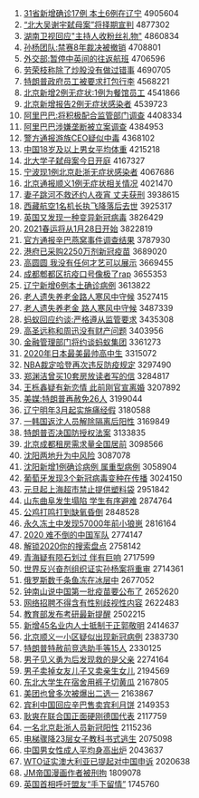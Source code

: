 1. [31省新增确诊17例 本土6例在辽宁](http://www.baidu.com/baidu?cl=3&tn=SE_baiduhomet8_jmjb7mjw&rsv_dl=fyb_top&fr=top1000&wd=31%CA%A1%D0%C2%D4%F6%C8%B7%D5%EF17%C0%FD%20%B1%BE%CD%C16%C0%FD%D4%DA%C1%C9%C4%FE) 4905604
1. [“北大吴谢宇弑母案”将择期宣判](http://www.baidu.com/baidu?cl=3&tn=SE_baiduhomet8_jmjb7mjw&rsv_dl=fyb_top&fr=top1000&wd=%A1%B0%B1%B1%B4%F3%CE%E2%D0%BB%D3%EE%DF%B1%C4%B8%B0%B8%A1%B1%BD%AB%D4%F1%C6%DA%D0%FB%C5%D0) 4877302
1. [湖南卫视回应"主持人收粉丝礼物"](http://www.baidu.com/baidu?cl=3&tn=SE_baiduhomet8_jmjb7mjw&rsv_dl=fyb_top&fr=top1000&wd=%BA%FE%C4%CF%CE%C0%CA%D3%BB%D8%D3%A6%22%D6%F7%B3%D6%C8%CB%CA%D5%B7%DB%CB%BF%C0%F1%CE%EF%22) 4860834
1. [孙杨团队:禁赛8年裁决被撤销](http://www.baidu.com/baidu?cl=3&tn=SE_baiduhomet8_jmjb7mjw&rsv_dl=fyb_top&fr=top1000&wd=%CB%EF%D1%EE%CD%C5%B6%D3%3A%BD%FB%C8%FC8%C4%EA%B2%C3%BE%F6%B1%BB%B3%B7%CF%FA) 4708801
1. [外交部:暂停中英间的往返航班](http://www.baidu.com/baidu?cl=3&tn=SE_baiduhomet8_jmjb7mjw&rsv_dl=fyb_top&fr=top1000&wd=%CD%E2%BD%BB%B2%BF%3A%D4%DD%CD%A3%D6%D0%D3%A2%BC%E4%B5%C4%CD%F9%B7%B5%BA%BD%B0%E0) 4706596
1. [劳荣枝称除了炒股没有做过错事](http://www.baidu.com/baidu?cl=3&tn=SE_baiduhomet8_jmjb7mjw&rsv_dl=fyb_top&fr=top1000&wd=%C0%CD%C8%D9%D6%A6%B3%C6%B3%FD%C1%CB%B3%B4%B9%C9%C3%BB%D3%D0%D7%F6%B9%FD%B4%ED%CA%C2) 4690705
1. [特朗普政府员工被要求打包行李](http://www.baidu.com/baidu?cl=3&tn=SE_baiduhomet8_jmjb7mjw&rsv_dl=fyb_top&fr=top1000&wd=%CC%D8%C0%CA%C6%D5%D5%FE%B8%AE%D4%B1%B9%A4%B1%BB%D2%AA%C7%F3%B4%F2%B0%FC%D0%D0%C0%EE) 4568221
1. [北京新增2例无症状:1例为餐馆员工](http://www.baidu.com/baidu?cl=3&tn=SE_baiduhomet8_jmjb7mjw&rsv_dl=fyb_top&fr=top1000&wd=%B1%B1%BE%A9%D0%C2%D4%F62%C0%FD%CE%DE%D6%A2%D7%B4%3A1%C0%FD%CE%AA%B2%CD%B9%DD%D4%B1%B9%A4) 4541866
1. [北京新增报告2例无症状感染者](http://www.baidu.com/baidu?cl=3&tn=SE_baiduhomet8_jmjb7mjw&rsv_dl=fyb_top&fr=top1000&wd=%B1%B1%BE%A9%D0%C2%D4%F6%B1%A8%B8%E62%C0%FD%CE%DE%D6%A2%D7%B4%B8%D0%C8%BE%D5%DF) 4539723
1. [阿里巴巴:将积极配合监管部门调查](http://www.baidu.com/baidu?cl=3&tn=SE_baiduhomet8_jmjb7mjw&rsv_dl=fyb_top&fr=top1000&wd=%B0%A2%C0%EF%B0%CD%B0%CD%3A%BD%AB%BB%FD%BC%AB%C5%E4%BA%CF%BC%E0%B9%DC%B2%BF%C3%C5%B5%F7%B2%E9) 4408334
1. [阿里巴巴涉嫌垄断被立案调查](http://www.baidu.com/baidu?cl=3&tn=SE_baiduhomet8_jmjb7mjw&rsv_dl=fyb_top&fr=top1000&wd=%B0%A2%C0%EF%B0%CD%B0%CD%C9%E6%CF%D3%C2%A2%B6%CF%B1%BB%C1%A2%B0%B8%B5%F7%B2%E9) 4384953
1. [警方通报游族CEO疑似中毒](http://www.baidu.com/baidu?cl=3&tn=SE_baiduhomet8_jmjb7mjw&rsv_dl=fyb_top&fr=top1000&wd=%BE%AF%B7%BD%CD%A8%B1%A8%D3%CE%D7%E5CEO%D2%C9%CB%C6%D6%D0%B6%BE) 4368102
1. [中国18岁及以上男女平均体重](http://www.baidu.com/baidu?cl=3&tn=SE_baiduhomet8_jmjb7mjw&rsv_dl=fyb_top&fr=top1000&wd=%D6%D0%B9%FA18%CB%EA%BC%B0%D2%D4%C9%CF%C4%D0%C5%AE%C6%BD%BE%F9%CC%E5%D6%D8) 4215218
1. [北大学子弑母案今日开庭](http://www.baidu.com/baidu?cl=3&tn=SE_baiduhomet8_jmjb7mjw&rsv_dl=fyb_top&fr=top1000&wd=%B1%B1%B4%F3%D1%A7%D7%D3%DF%B1%C4%B8%B0%B8%BD%F1%C8%D5%BF%AA%CD%A5) 4167327
1. [宁波现1例北京赴浙无症状感染者](http://www.baidu.com/baidu?cl=3&tn=SE_baiduhomet8_jmjb7mjw&rsv_dl=fyb_top&fr=top1000&wd=%C4%FE%B2%A8%CF%D61%C0%FD%B1%B1%BE%A9%B8%B0%D5%E3%CE%DE%D6%A2%D7%B4%B8%D0%C8%BE%D5%DF) 4067686
1. [北京通报顺义1例无症状相关情况](http://www.baidu.com/baidu?cl=3&tn=SE_baiduhomet8_jmjb7mjw&rsv_dl=fyb_top&fr=top1000&wd=%B1%B1%BE%A9%CD%A8%B1%A8%CB%B3%D2%E51%C0%FD%CE%DE%D6%A2%D7%B4%CF%E0%B9%D8%C7%E9%BF%F6) 4021470
1. [妻子跳河不救还约人夜宵 丈夫获刑](http://www.baidu.com/baidu?cl=3&tn=SE_baiduhomet8_jmjb7mjw&rsv_dl=fyb_top&fr=top1000&wd=%C6%DE%D7%D3%CC%F8%BA%D3%B2%BB%BE%C8%BB%B9%D4%BC%C8%CB%D2%B9%CF%FC%20%D5%C9%B7%F2%BB%F1%D0%CC) 3938615
1. [西藏航空1名机长执飞降落后去世](http://www.baidu.com/baidu?cl=3&tn=SE_baiduhomet8_jmjb7mjw&rsv_dl=fyb_top&fr=top1000&wd=%CE%F7%B2%D8%BA%BD%BF%D51%C3%FB%BB%FA%B3%A4%D6%B4%B7%C9%BD%B5%C2%E4%BA%F3%C8%A5%CA%C0) 3925317
1. [英国又发现一种变异新冠病毒](http://www.baidu.com/baidu?cl=3&tn=SE_baiduhomet8_jmjb7mjw&rsv_dl=fyb_top&fr=top1000&wd=%D3%A2%B9%FA%D3%D6%B7%A2%CF%D6%D2%BB%D6%D6%B1%E4%D2%EC%D0%C2%B9%DA%B2%A1%B6%BE) 3826429
1. [2021春运将从1月28日开始](http://www.baidu.com/baidu?cl=3&tn=SE_baiduhomet8_jmjb7mjw&rsv_dl=fyb_top&fr=top1000&wd=2021%B4%BA%D4%CB%BD%AB%B4%D31%D4%C228%C8%D5%BF%AA%CA%BC) 3822819
1. [官方通报辛巴燕窝事件调查结果](http://www.baidu.com/baidu?cl=3&tn=SE_baiduhomet8_jmjb7mjw&rsv_dl=fyb_top&fr=top1000&wd=%B9%D9%B7%BD%CD%A8%B1%A8%D0%C1%B0%CD%D1%E0%CE%D1%CA%C2%BC%FE%B5%F7%B2%E9%BD%E1%B9%FB) 3787930
1. [港府已采购2250万剂新冠疫苗](http://www.baidu.com/baidu?cl=3&tn=SE_baiduhomet8_jmjb7mjw&rsv_dl=fyb_top&fr=top1000&wd=%B8%DB%B8%AE%D2%D1%B2%C9%B9%BA2250%CD%F2%BC%C1%D0%C2%B9%DA%D2%DF%C3%E7) 3689020
1. [高圆圆 我没有任何才艺可以展示](http://www.baidu.com/baidu?cl=3&tn=SE_baiduhomet8_jmjb7mjw&rsv_dl=fyb_top&fr=top1000&wd=%B8%DF%D4%B2%D4%B2%20%CE%D2%C3%BB%D3%D0%C8%CE%BA%CE%B2%C5%D2%D5%BF%C9%D2%D4%D5%B9%CA%BE) 3669455
1. [成都郫都区抗疫口号像极了rap](http://www.baidu.com/baidu?cl=3&tn=SE_baiduhomet8_jmjb7mjw&rsv_dl=fyb_top&fr=top1000&wd=%B3%C9%B6%BC%DB%AF%B6%BC%C7%F8%BF%B9%D2%DF%BF%DA%BA%C5%CF%F1%BC%AB%C1%CBrap) 3655353
1. [辽宁新增6例本土确诊病例](http://www.baidu.com/baidu?cl=3&tn=SE_baiduhomet8_jmjb7mjw&rsv_dl=fyb_top&fr=top1000&wd=%C1%C9%C4%FE%D0%C2%D4%F66%C0%FD%B1%BE%CD%C1%C8%B7%D5%EF%B2%A1%C0%FD) 3613822
1. [老人遗失养老金路人寒风中守候](http://www.baidu.com/baidu?cl=3&tn=SE_baiduhomet8_jmjb7mjw&rsv_dl=fyb_top&fr=top1000&wd=%C0%CF%C8%CB%D2%C5%CA%A7%D1%F8%C0%CF%BD%F0%C2%B7%C8%CB%BA%AE%B7%E7%D6%D0%CA%D8%BA%F2) 3527415
1. [老人遗失养老金 路人寒风中守候](http://www.baidu.com/baidu?cl=3&tn=SE_baiduhomet8_jmjb7mjw&rsv_dl=fyb_top&fr=top1000&wd=%C0%CF%C8%CB%D2%C5%CA%A7%D1%F8%C0%CF%BD%F0%20%C2%B7%C8%CB%BA%AE%B7%E7%D6%D0%CA%D8%BA%F2) 3487339
1. [蚂蚁回应约谈:严格遵从监管要求](http://www.baidu.com/baidu?cl=3&tn=SE_baiduhomet8_jmjb7mjw&rsv_dl=fyb_top&fr=top1000&wd=%C2%EC%D2%CF%BB%D8%D3%A6%D4%BC%CC%B8%3A%D1%CF%B8%F1%D7%F1%B4%D3%BC%E0%B9%DC%D2%AA%C7%F3) 3435308
1. [高圣远称和周迅没有财产问题](http://www.baidu.com/baidu?cl=3&tn=SE_baiduhomet8_jmjb7mjw&rsv_dl=fyb_top&fr=top1000&wd=%B8%DF%CA%A5%D4%B6%B3%C6%BA%CD%D6%DC%D1%B8%C3%BB%D3%D0%B2%C6%B2%FA%CE%CA%CC%E2) 3403956
1. [金融管理部门将约谈蚂蚁集团](http://www.baidu.com/baidu?cl=3&tn=SE_baiduhomet8_jmjb7mjw&rsv_dl=fyb_top&fr=top1000&wd=%BD%F0%C8%DA%B9%DC%C0%ED%B2%BF%C3%C5%BD%AB%D4%BC%CC%B8%C2%EC%D2%CF%BC%AF%CD%C5) 3361273
1. [2020年日本最美最帅高中生](http://www.baidu.com/baidu?cl=3&tn=SE_baiduhomet8_jmjb7mjw&rsv_dl=fyb_top&fr=top1000&wd=2020%C4%EA%C8%D5%B1%BE%D7%EE%C3%C0%D7%EE%CB%A7%B8%DF%D6%D0%C9%FA) 3315072
1. [NBA裁定哈登再次违反防疫规定](http://www.baidu.com/baidu?cl=3&tn=SE_baiduhomet8_jmjb7mjw&rsv_dl=fyb_top&fr=top1000&wd=NBA%B2%C3%B6%A8%B9%FE%B5%C7%D4%D9%B4%CE%CE%A5%B7%B4%B7%C0%D2%DF%B9%E6%B6%A8) 3297490
1. [郑渊洁曾买10套房放读者写的信](http://www.baidu.com/baidu?cl=3&tn=SE_baiduhomet8_jmjb7mjw&rsv_dl=fyb_top&fr=top1000&wd=%D6%A3%D4%A8%BD%E0%D4%F8%C2%F210%CC%D7%B7%BF%B7%C5%B6%C1%D5%DF%D0%B4%B5%C4%D0%C5) 3284817
1. [王栎鑫疑有新恋情 此前刚官宣离婚](http://www.baidu.com/baidu?cl=3&tn=SE_baiduhomet8_jmjb7mjw&rsv_dl=fyb_top&fr=top1000&wd=%CD%F5%E8%DD%F6%CE%D2%C9%D3%D0%D0%C2%C1%B5%C7%E9%20%B4%CB%C7%B0%B8%D5%B9%D9%D0%FB%C0%EB%BB%E9) 3207892
1. [美媒:特朗普再赦免26人](http://www.baidu.com/baidu?cl=3&tn=SE_baiduhomet8_jmjb7mjw&rsv_dl=fyb_top&fr=top1000&wd=%C3%C0%C3%BD%3A%CC%D8%C0%CA%C6%D5%D4%D9%C9%E2%C3%E226%C8%CB) 3199044
1. [辽宁明年3月起实施痛经假](http://www.baidu.com/baidu?cl=3&tn=SE_baiduhomet8_jmjb7mjw&rsv_dl=fyb_top&fr=top1000&wd=%C1%C9%C4%FE%C3%F7%C4%EA3%D4%C2%C6%F0%CA%B5%CA%A9%CD%B4%BE%AD%BC%D9) 3180588
1. [一韩国返沈人员解除隔离后阳性](http://www.baidu.com/baidu?cl=3&tn=SE_baiduhomet8_jmjb7mjw&rsv_dl=fyb_top&fr=top1000&wd=%D2%BB%BA%AB%B9%FA%B7%B5%C9%F2%C8%CB%D4%B1%BD%E2%B3%FD%B8%F4%C0%EB%BA%F3%D1%F4%D0%D4) 3169849
1. [特朗普否决国防授权法案](http://www.baidu.com/baidu?cl=3&tn=SE_baiduhomet8_jmjb7mjw&rsv_dl=fyb_top&fr=top1000&wd=%CC%D8%C0%CA%C6%D5%B7%F1%BE%F6%B9%FA%B7%C0%CA%DA%C8%A8%B7%A8%B0%B8) 3133835
1. [北京成都租房需求量全国居前](http://www.baidu.com/baidu?cl=3&tn=SE_baiduhomet8_jmjb7mjw&rsv_dl=fyb_top&fr=top1000&wd=%B1%B1%BE%A9%B3%C9%B6%BC%D7%E2%B7%BF%D0%E8%C7%F3%C1%BF%C8%AB%B9%FA%BE%D3%C7%B0) 3098566
1. [沈阳两地升为中风险](http://www.baidu.com/baidu?cl=3&tn=SE_baiduhomet8_jmjb7mjw&rsv_dl=fyb_top&fr=top1000&wd=%C9%F2%D1%F4%C1%BD%B5%D8%C9%FD%CE%AA%D6%D0%B7%E7%CF%D5) 3087078
1. [沈阳新增1例确诊病例 属重型病例](http://www.baidu.com/baidu?cl=3&tn=SE_baiduhomet8_jmjb7mjw&rsv_dl=fyb_top&fr=top1000&wd=%C9%F2%D1%F4%D0%C2%D4%F61%C0%FD%C8%B7%D5%EF%B2%A1%C0%FD%20%CA%F4%D6%D8%D0%CD%B2%A1%C0%FD) 3058904
1. [葡萄牙发现3个新冠病毒变种在传播](http://www.baidu.com/baidu?cl=3&tn=SE_baiduhomet8_jmjb7mjw&rsv_dl=fyb_top&fr=top1000&wd=%C6%CF%CC%D1%D1%C0%B7%A2%CF%D63%B8%F6%D0%C2%B9%DA%B2%A1%B6%BE%B1%E4%D6%D6%D4%DA%B4%AB%B2%A5) 3024150
1. [元旦起上海超市禁止提供塑料袋](http://www.baidu.com/baidu?cl=3&tn=SE_baiduhomet8_jmjb7mjw&rsv_dl=fyb_top&fr=top1000&wd=%D4%AA%B5%A9%C6%F0%C9%CF%BA%A3%B3%AC%CA%D0%BD%FB%D6%B9%CC%E1%B9%A9%CB%DC%C1%CF%B4%FC) 2951842
1. [山东曲阜发生塌陷 学生有序避难](http://www.baidu.com/baidu?cl=3&tn=SE_baiduhomet8_jmjb7mjw&rsv_dl=fyb_top&fr=top1000&wd=%C9%BD%B6%AB%C7%FA%B8%B7%B7%A2%C9%FA%CB%FA%CF%DD%20%D1%A7%C9%FA%D3%D0%D0%F2%B1%DC%C4%D1) 2874764
1. [公鸡打鸣打到缺氧昏倒](http://www.baidu.com/baidu?cl=3&tn=SE_baiduhomet8_jmjb7mjw&rsv_dl=fyb_top&fr=top1000&wd=%B9%AB%BC%A6%B4%F2%C3%F9%B4%F2%B5%BD%C8%B1%D1%F5%BB%E8%B5%B9) 2848528
1. [永久冻土中发现57000年前小狼崽](http://www.baidu.com/baidu?cl=3&tn=SE_baiduhomet8_jmjb7mjw&rsv_dl=fyb_top&fr=top1000&wd=%D3%C0%BE%C3%B6%B3%CD%C1%D6%D0%B7%A2%CF%D657000%C4%EA%C7%B0%D0%A1%C0%C7%E1%CC) 2816164
1. [2020 难不倒的中国军队](http://www.baidu.com/baidu?cl=3&tn=SE_baiduhomet8_jmjb7mjw&rsv_dl=fyb_top&fr=top1000&wd=2020%20%C4%D1%B2%BB%B5%B9%B5%C4%D6%D0%B9%FA%BE%FC%B6%D3) 2774147
1. [解锁2020你的搜索盘点](http://www.baidu.com/baidu?cl=3&tn=SE_baiduhomet8_jmjb7mjw&rsv_dl=fyb_top&fr=top1000&wd=%BD%E2%CB%F82020%C4%E3%B5%C4%CB%D1%CB%F7%C5%CC%B5%E3) 2758142
1. [青海疑有陨石划过 伴有巨响](http://www.baidu.com/baidu?cl=3&tn=SE_baiduhomet8_jmjb7mjw&rsv_dl=fyb_top&fr=top1000&wd=%C7%E0%BA%A3%D2%C9%D3%D0%D4%C9%CA%AF%BB%AE%B9%FD%20%B0%E9%D3%D0%BE%DE%CF%EC) 2717599
1. [世界反兴奋剂组织证实孙杨案将重审](http://www.baidu.com/baidu?cl=3&tn=SE_baiduhomet8_jmjb7mjw&rsv_dl=fyb_top&fr=top1000&wd=%CA%C0%BD%E7%B7%B4%D0%CB%B7%DC%BC%C1%D7%E9%D6%AF%D6%A4%CA%B5%CB%EF%D1%EE%B0%B8%BD%AB%D6%D8%C9%F3) 2714361
1. [俄罗斯数千条鱼冻在冰层中](http://www.baidu.com/baidu?cl=3&tn=SE_baiduhomet8_jmjb7mjw&rsv_dl=fyb_top&fr=top1000&wd=%B6%ED%C2%DE%CB%B9%CA%FD%C7%A7%CC%F5%D3%E3%B6%B3%D4%DA%B1%F9%B2%E3%D6%D0) 2677052
1. [钟南山说中国第一批疫苗要公布了](http://www.baidu.com/baidu?cl=3&tn=SE_baiduhomet8_jmjb7mjw&rsv_dl=fyb_top&fr=top1000&wd=%D6%D3%C4%CF%C9%BD%CB%B5%D6%D0%B9%FA%B5%DA%D2%BB%C5%FA%D2%DF%C3%E7%D2%AA%B9%AB%B2%BC%C1%CB) 2652620
1. [网络招聘不得含有性别歧视性内容](http://www.baidu.com/baidu?cl=3&tn=SE_baiduhomet8_jmjb7mjw&rsv_dl=fyb_top&fr=top1000&wd=%CD%F8%C2%E7%D5%D0%C6%B8%B2%BB%B5%C3%BA%AC%D3%D0%D0%D4%B1%F0%C6%E7%CA%D3%D0%D4%C4%DA%C8%DD) 2622483
1. [教育部发布考研最新提醒](http://www.baidu.com/baidu?cl=3&tn=SE_baiduhomet8_jmjb7mjw&rsv_dl=fyb_top&fr=top1000&wd=%BD%CC%D3%FD%B2%BF%B7%A2%B2%BC%BF%BC%D1%D0%D7%EE%D0%C2%CC%E1%D0%D1) 2502215
1. [新增45名业内人士抵制于正郭敬明](http://www.baidu.com/baidu?cl=3&tn=SE_baiduhomet8_jmjb7mjw&rsv_dl=fyb_top&fr=top1000&wd=%D0%C2%D4%F645%C3%FB%D2%B5%C4%DA%C8%CB%CA%BF%B5%D6%D6%C6%D3%DA%D5%FD%B9%F9%BE%B4%C3%F7) 2414637
1. [北京顺义一小区疑似出现新冠病例](http://www.baidu.com/baidu?cl=3&tn=SE_baiduhomet8_jmjb7mjw&rsv_dl=fyb_top&fr=top1000&wd=%B1%B1%BE%A9%CB%B3%D2%E5%D2%BB%D0%A1%C7%F8%D2%C9%CB%C6%B3%F6%CF%D6%D0%C2%B9%DA%B2%A1%C0%FD) 2383730
1. [特朗普特赦前竞选助手等15人](http://www.baidu.com/baidu?cl=3&tn=SE_baiduhomet8_jmjb7mjw&rsv_dl=fyb_top&fr=top1000&wd=%CC%D8%C0%CA%C6%D5%CC%D8%C9%E2%C7%B0%BE%BA%D1%A1%D6%FA%CA%D6%B5%C815%C8%CB) 2330125
1. [男子见义勇为后发现救的是父亲](http://www.baidu.com/baidu?cl=3&tn=SE_baiduhomet8_jmjb7mjw&rsv_dl=fyb_top&fr=top1000&wd=%C4%D0%D7%D3%BC%FB%D2%E5%D3%C2%CE%AA%BA%F3%B7%A2%CF%D6%BE%C8%B5%C4%CA%C7%B8%B8%C7%D7) 2274164
1. [男子卖掉女友儿子又卖亲生女儿](http://www.baidu.com/baidu?cl=3&tn=SE_baiduhomet8_jmjb7mjw&rsv_dl=fyb_top&fr=top1000&wd=%C4%D0%D7%D3%C2%F4%B5%F4%C5%AE%D3%D1%B6%F9%D7%D3%D3%D6%C2%F4%C7%D7%C9%FA%C5%AE%B6%F9) 2194569
1. [东北大学生在宿舍用裤子切黄瓜](http://www.baidu.com/baidu?cl=3&tn=SE_baiduhomet8_jmjb7mjw&rsv_dl=fyb_top&fr=top1000&wd=%B6%AB%B1%B1%B4%F3%D1%A7%C9%FA%D4%DA%CB%DE%C9%E1%D3%C3%BF%E3%D7%D3%C7%D0%BB%C6%B9%CF) 2167805
1. [美团也曾多次被爆出二选一](http://www.baidu.com/baidu?cl=3&tn=SE_baiduhomet8_jmjb7mjw&rsv_dl=fyb_top&fr=top1000&wd=%C3%C0%CD%C5%D2%B2%D4%F8%B6%E0%B4%CE%B1%BB%B1%AC%B3%F6%B6%FE%D1%A1%D2%BB) 2163867
1. [宾利中国回应辛巴售卖宾利月饼](http://www.baidu.com/baidu?cl=3&tn=SE_baiduhomet8_jmjb7mjw&rsv_dl=fyb_top&fr=top1000&wd=%B1%F6%C0%FB%D6%D0%B9%FA%BB%D8%D3%A6%D0%C1%B0%CD%CA%DB%C2%F4%B1%F6%C0%FB%D4%C2%B1%FD) 2149353
1. [耿爽在联合国正面硬刚德国代表](http://www.baidu.com/baidu?cl=3&tn=SE_baiduhomet8_jmjb7mjw&rsv_dl=fyb_top&fr=top1000&wd=%B9%A2%CB%AC%D4%DA%C1%AA%BA%CF%B9%FA%D5%FD%C3%E6%D3%B2%B8%D5%B5%C2%B9%FA%B4%FA%B1%ED) 2117759
1. [一名北京赴浙人员新冠阳性](http://www.baidu.com/baidu?cl=3&tn=SE_baiduhomet8_jmjb7mjw&rsv_dl=fyb_top&fr=top1000&wd=%D2%BB%C3%FB%B1%B1%BE%A9%B8%B0%D5%E3%C8%CB%D4%B1%D0%C2%B9%DA%D1%F4%D0%D4) 2115236
1. [电梯骤降23层女子教科书式逃生](http://www.baidu.com/baidu?cl=3&tn=SE_baiduhomet8_jmjb7mjw&rsv_dl=fyb_top&fr=top1000&wd=%B5%E7%CC%DD%D6%E8%BD%B523%B2%E3%C5%AE%D7%D3%BD%CC%BF%C6%CA%E9%CA%BD%CC%D3%C9%FA) 2075098
1. [中国男女性成人平均身高出炉](http://www.baidu.com/baidu?cl=3&tn=SE_baiduhomet8_jmjb7mjw&rsv_dl=fyb_top&fr=top1000&wd=%D6%D0%B9%FA%C4%D0%C5%AE%D0%D4%B3%C9%C8%CB%C6%BD%BE%F9%C9%ED%B8%DF%B3%F6%C2%AF) 2043637
1. [WTO证实澳大利亚已提起对中国申诉](http://www.baidu.com/baidu?cl=3&tn=SE_baiduhomet8_jmjb7mjw&rsv_dl=fyb_top&fr=top1000&wd=WTO%D6%A4%CA%B5%B0%C4%B4%F3%C0%FB%D1%C7%D2%D1%CC%E1%C6%F0%B6%D4%D6%D0%B9%FA%C9%EA%CB%DF) 2020638
1. [JM帝国漫画作者被刑拘](http://www.baidu.com/baidu?cl=3&tn=SE_baiduhomet8_jmjb7mjw&rsv_dl=fyb_top&fr=top1000&wd=JM%B5%DB%B9%FA%C2%FE%BB%AD%D7%F7%D5%DF%B1%BB%D0%CC%BE%D0) 1809078
1. [英国首相呼吁盟友“手下留情”](http://www.baidu.com/baidu?cl=3&tn=SE_baiduhomet8_jmjb7mjw&rsv_dl=fyb_top&fr=top1000&wd=%D3%A2%B9%FA%CA%D7%CF%E0%BA%F4%D3%F5%C3%CB%D3%D1%A1%B0%CA%D6%CF%C2%C1%F4%C7%E9%A1%B1) 1745760
